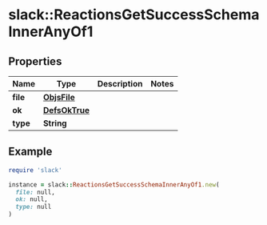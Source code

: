 # slack::ReactionsGetSuccessSchemaInnerAnyOf1

## Properties

| Name | Type | Description | Notes |
| ---- | ---- | ----------- | ----- |
| **file** | [**ObjsFile**](ObjsFile.md) |  |  |
| **ok** | [**DefsOkTrue**](DefsOkTrue.md) |  |  |
| **type** | **String** |  |  |

## Example

```ruby
require 'slack'

instance = slack::ReactionsGetSuccessSchemaInnerAnyOf1.new(
  file: null,
  ok: null,
  type: null
)
```

